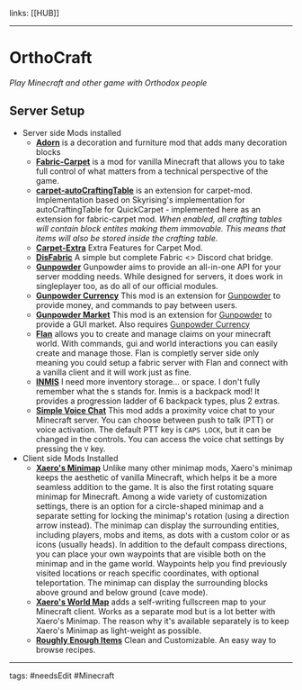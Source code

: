 links: [[HUB]]

---
# OrthoCraft
*Play Minecraft and other game with Orthodox people*
    
## Server Setup
 - Server side Mods installed
    - **[Adorn](https://www.curseforge.com/minecraft/mc-mods/adorn)** is a decoration and furniture mod that adds many decoration blocks 
    - **[Fabric-Carpet](https://github.com/gnembon/fabric-carpet)** is a mod for vanilla Minecraft that allows you to take full control of what matters from a technical perspective of the game.
    - **[carpet-autoCraftingTable](https://github.com/gnembon/carpet-autoCraftingTable)** is an extension for carpet-mod. Implementation based on Skyrising's implementation for autoCraftingTable for QuickCarpet - implemented here as an extension for fabric-carpet mod. *When enabled, all crafting tables will contain block entites making them immovable. This means that items will also be stored inside the crafting table.*
    - **[Carpet-Extra](https://github.com/gnembon/carpet-extra)** Extra Features for Carpet Mod.
    - **[DisFabric](https://www.curseforge.com/minecraft/mc-mods/disfabric)** A simple but complete Fabric <> Discord chat bridge.
    - **[Gunpowder](https://www.curseforge.com/minecraft/mc-mods/gunpowder-mc)** Gunpowder aims to provide an all-in-one API for your server modding needs. While designed for servers, it does work in singleplayer too, as do all of our official modules.
    - **[Gunpowder Currency](https://www.curseforge.com/minecraft/mc-mods/gunpowder-currency)** This mod is an extension for [Gunpowder](https://curseforge.com/minecraft/mc-mods/gunpowder-mc) to provide money, and commands to pay between users.
    - **[Gunpowder Market](https://www.curseforge.com/minecraft/mc-mods/gunpowder-market)** This mod is an extension for [Gunpowder](https://curseforge.com/minecraft/mc-mods/gunpowder-mc) to provide a GUI market. Also requires [Gunpowder Currency](https://curseforge.com/minecraft/mc-mods/gunpowder-currency)
    - **[Flan](https://www.curseforge.com/minecraft/mc-mods/flan)** allows you to create and manage claims on your minecraft world. With commands, gui and world interactions you can easily create and manage those. Flan is completly server side only meaning you could setup a fabric server with Flan and connect with a vanilla client and it will work just as fine.
    - **[INMIS](https://www.curseforge.com/minecraft/mc-mods/inmis)** I need more inventory storage... or space. I don't fully remember what the s stands for. Inmis is a backpack mod! It provides a progression ladder of 6 backpack types, plus 2 extras.
    - **[Simple Voice Chat](https://www.curseforge.com/minecraft/mc-mods/simple-voice-chat)** This mod adds a proximity voice chat to your Minecraft server. You can choose between push to talk (PTT) or voice activation. The default PTT key is `CAPS LOCK`, but it can be changed in the controls. You can access the voice chat settings by pressing the `V` key.
- Client side Mods Installed
    - **[Xaero's Minimap](https://www.curseforge.com/minecraft/mc-mods/xaeros-minimap)** Unlike many other minimap mods, Xaero's minimap keeps the aesthetic of vanilla Minecraft, which helps it be a more seamless addition to the game. It is also the first rotating square minimap for Minecraft. Among a wide variety of customization settings, there is an option for a circle-shaped minimap and a separate setting for locking the minimap's rotation (using a direction arrow instead). The minimap can display the surrounding entities, including players, mobs and items, as dots with a custom color or as icons (usually heads). In addition to the default compass directions, you can place your own waypoints that are visible both on the minimap and in the game world. Waypoints help you find previously visited locations or reach specific coordinates, with optional teleportation. The minimap can display the surrounding blocks above ground and below ground (cave mode).
    - **[Xaero's World Map](https://www.curseforge.com/minecraft/mc-mods/xaeros-world-map)** adds a self-writing fullscreen map to your Minecraft client. Works as a separate mod but is a lot better with Xaero's Minimap. The reason why it's available separately is to keep Xaero's Minimap as light-weight as possible.
    - **[Roughly Enough Items](https://www.curseforge.com/minecraft/mc-mods/roughly-enough-items)** Clean and Customizable. An easy way to browse recipes.
---
tags: #needsEdit #Minecraft
